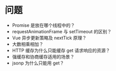 # 问题

- Promise 是放在哪个线程中的？
- requestAnimationFrame 与 setTimeout 的区别？
- Vue 异步更新策略及 nextTick 原理？
- 大数相乘相加？
- HTTP 缓存为什么只能缓存 get 请求响应的资源？
- 强缓存和协商缓存适用的场景？
- jsonp 为什么只能用 get？
